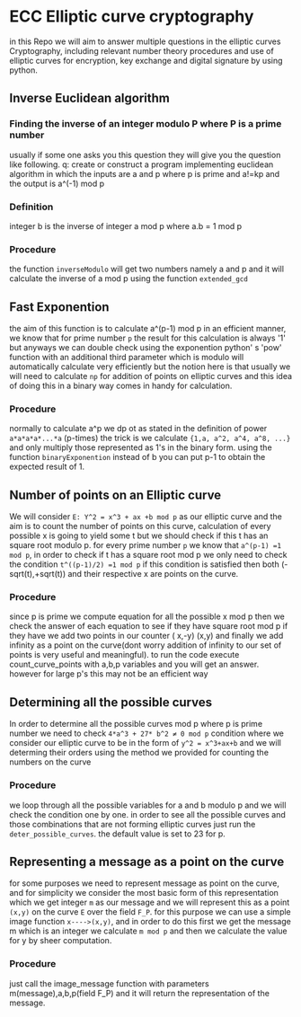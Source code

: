 # ECC Elliptic curve cryptography 
in this Repo we will aim to answer multiple questions in the elliptic curves Cryptography, including relevant number theory procedures and use of elliptic curves for encryption, key exchange and digital signature by using python. 

## Inverse Euclidean algorithm 
### Finding the inverse of an integer modulo P where P is a prime number
usually if some one asks you this question they will give you the question like following.
q: create or construct a program implementing euclidean algorithm in which the inputs are a and p where p is prime and a!=kp and the output is a^(-1) mod p
### Definition 
integer b is the inverse of integer a mod p where a.b = 1 mod p 
### Procedure 
the function `inverseModulo` will get two numbers namely a and p and it will calculate the inverse of a mod p using the function `extended_gcd`

## Fast Exponention
the aim of this function is to calculate a^(p-1) mod p in an efficient manner, we know that for prime number `p` the result for this calculation is always '1' but anyways we can double check using the exponention python' s 'pow' function with an additional third parameter which is modulo will automatically calculate very efficiently but the notion here is that usually we will need to calculate `np` for addition of points on elliptic curves and this idea of doing this in a binary way comes in handy for calculation.
### Procedure 
normally to calculate a^p we dp ot as stated in the definition of power `a*a*a*a*...*a` (p-times) the trick is we calculate `{1,a, a^2, a^4, a^8, ...}` and only multiply those represented as 1's in the binary form. using the function `binaryExponention` instead of b you can put p-1 to obtain the expected result of 1.

## Number of points on an Elliptic curve
We will consider `E: Y^2 = x^3 + ax +b mod p` as our elliptic curve and the aim is to count the number of points on this curve, calculation of every possible x is going to yield some t but we should check if this t has an square root modulo p. for every prime number `p` we know that `a^(p-1) =1 mod p`, in order to check if t has a square root mod p we only need to check the condition `t^((p-1)/2) =1 mod p` if this condition is satisfied then both (-sqrt(t),+sqrt(t)) and their respective x are points on the curve. 
### Procedure
since p is prime we compute equation for all the possible x mod p
then we check the answer of each equation to see if they have square root mod p 
if they have we add two points in our counter ( x,-y) (x,y)
and finally we add infinity as a point on the curve(dont worry addition of infinity to our set of points is very useful and meaningful). to run the code execute count_curve_points with a,b,p variables and you will get an answer. however for large p's this may not be an efficient way

## Determining all the possible curves
In order to determine all the possible curves mod p where p is prime number we need to check `4*a^3 + 27* b^2 ≠ 0 mod p` condition where we consider our elliptic curve to be in the form of `y^2 = x^3+ax+b` and we will determing their orders using the method we provided for counting the numbers on the curve

### Procedure
we loop through all the possible variables for a and b modulo p and we will check the condition one by one. in order to see all the possible curves and those combinations that are not forming elliptic curves just run the `deter_possible_curves`. the default value is set to 23 for p. 

## Representing a message as a point on the curve
for some purposes we need to represent message as point on the curve, and for simplicity we consider the most basic form of this representation which we get integer `m` as our message and we will represent this as a point `(x,y)` on the curve `E` over the field `F_P`. for this purpose we can use a simple image function `x---->(x,y)`, and in order to do this first we get the message m which is an integer we calculate `m mod p` and then we calculate the value for y by sheer computation.
### Procedure 
just call the image_message function with parameters m(message),a,b,p(field F_P) and it will return the representation of the message. 

